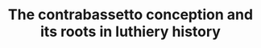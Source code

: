 ---
title: The contrabassetto conception and its roots in luthiery history
slug: contrabassetto-conception-and-its-roots-in-luthiery-history
tags: history
---